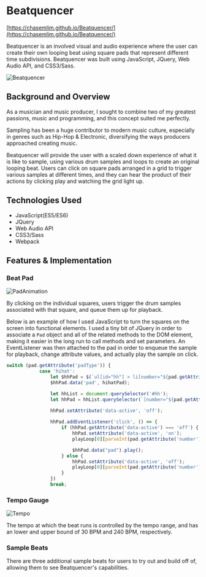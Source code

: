 # Beatquencer

[https://chasemlim.github.io/Beatquencer/](https://chasemlim.github.io/Beatquencer/)

Beatquencer is an involved visual and audio experience where the user can create their own looping beat using square pads that represent different time subdivisions. Beatquencer was built using JavaScript, JQuery, Web Audio API, and CSS3/Sass.

![Beatquencer](https://i.imgur.com/lurRXEl.png)

## Background and Overview

As a musician and music producer, I sought to combine two of my greatest passions, music and programming, and this concept suited me perfectly.

Sampling has been a huge contributor to modern music culture, especially in genres such as Hip-Hop & Electronic, diversifying the ways producers approached creating music.

Beatquencer will provide the user with a scaled down experience of what it is like to sample, using various drum samples and loops to create an original looping beat. Users can click on square pads arranged in a grid to trigger various samples at different times, and they can hear the product of their actions by clicking play and watching the grid light up.

## Technologies Used

- JavaScript(ES5/ES6)
- JQuery
- Web Audio API
- CSS3/Sass
- Webpack

## Features & Implementation

### Beat Pad

![PadAnimation](https://i.imgur.com/EMZrDf0.gif)

By clicking on the individual squares, users trigger the drum samples associated with that square, and queue them up for playback.

Below is an example of how I used JavaScript to turn the squares on the screen into functional elements. I used a tiny bit of JQuery in order to associate a `Pad` object and all of the related methods to the DOM element, making it easier in the long run to call methods and set parameters. An EventListener was then attached to the pad in order to enqueue the sample for playback, change attribute values, and actually play the sample on click.

```js
switch (pad.getAttribute('padType')) {
            case 'hihat':
                let $hhPad = $(`ul[id="hh"] > li[number="${pad.getAttribute('number')}"]`);
                $hhPad.data('pad', hihatPad);

                let hhList = document.querySelector('#hh');
                let hhPad = hhList.querySelector(`[number="${pad.getAttribute('number')}"]`);
                
                hhPad.setAttribute('data-active', 'off');

                hhPad.addEventListener('click', () => {
                    if (hhPad.getAttribute('data-active') === 'off') {
                        hhPad.setAttribute('data-active', 'on');
                        playLoop[0][parseInt(pad.getAttribute('number')) - 1] = 1;

                        $hhPad.data("pad").play();
                    } else {
                        hhPad.setAttribute('data-active', 'off');                   
                        playLoop[0][parseInt(pad.getAttribute('number')) - 1] = 0;
                    }
                })
                break;
```

### Tempo Gauge

![Tempo](https://i.imgur.com/xxsxu5F.png)

The tempo at which the beat runs is controlled by the tempo range, and has an lower and upper bound of 30 BPM and 240 BPM, respectively.

### Sample Beats

There are three additional sample beats for users to try out and build off of, allowing them to see Beatquencer's capabilities.

